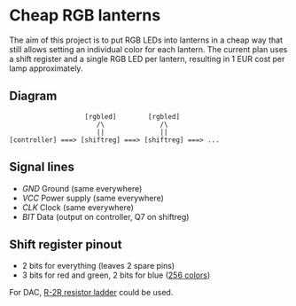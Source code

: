 Cheap RGB lanterns
==================

The aim of this project is to put RGB LEDs into lanterns in a cheap way that
still allows setting an individual color for each lantern. The current plan
uses a shift register and a single RGB LED per lantern, resulting in 1 EUR
cost per lamp approximately.

Diagram
-------

                       [rgbled]        [rgbled]
                          /\              /\
                          ||              ||
    [controller] ===> [shiftreg] ===> [shiftreg] ===> ...

Signal lines
------------

 - *GND* Ground (same everywhere)
 - *VCC* Power supply (same everywhere)
 - *CLK* Clock (same everywhere)
 - *BIT* Data (output on controller, Q7 on shiftreg)

Shift register pinout
---------------------

 - 2 bits for everything (leaves 2 spare pins)
 - 3 bits for red and green, 2 bits for blue ([256 colors][256c])

For DAC, [R-2R resistor ladder][r2r] could be used.

  [256c]: https://en.wikipedia.org/wiki/8-bit_color
  [r2r]: https://en.wikipedia.org/wiki/Resistor_ladder
